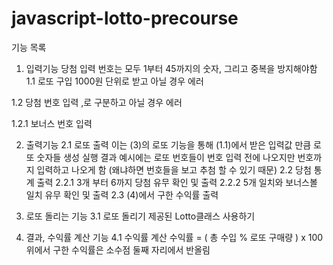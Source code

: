 # javascript-lotto-precourse
기능 목록
1. 입력기능
당첨 입력 번호는 모두 1부터 45까지의 숫자, 그리고 중복을 방지해야함
  1.1 로또 구입
    1000원 단위로 받고 아닐 경우 에러

  1.2 당첨 번호 입력
    ,로 구분하고 아닐 경우 에러
  
  1.2.1 보너스 번호 입력

2. 출력기능
  2.1 로또 출력
    이는 (3)의 로또 기능을 통해 (1.1)에서 받은 입력값 만큼 로또 숫자들 생성
    실행 결과 예시에는 로또 번호들이 번호 입력 전에 나오지만 번호까지 입력하고 나오게 함 (왜냐하면 번호들을 보고 추첨 할 수 있기 때문)
  2.2 당첨 통계 출력
    2.2.1 3개 부터 6까지 당첨 유무 확인 및 출력
    2.2.2 5개 일치와 보너스볼 일치 유무 확인 및 출력
  2.3 (4)에서 구한 수익률 출력

3. 로또 돌리는 기능
  3.1 로또 돌리기
    제공된 Lotto클래스 사용하기

4. 결과, 수익률 계산 기능
  4.1 수익률 계산
    수익률 = ( 총 수입 % 로또 구매량 ) x 100 
    위에서 구한 수익률은 소수점 둘째 자리에서 반올림
